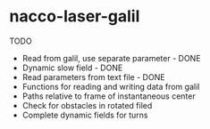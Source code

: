 nacco-laser-galil
=================

TODO

 * Read from galil, use separate parameter            - DONE
 * Dynamic slow field                                 - DONE
 * Read parameters from text file                     - DONE
 * Functions for reading and writing data from galil 
 * Paths relative to frame of instantaneous center   
 * Check for obstacles in rotated filed
 * Complete dynamic fields for turns
